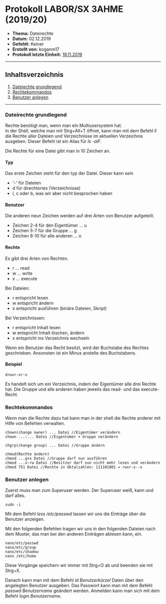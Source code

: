 # Protokoll LABOR/SX 3AHME (2019/20)

* **Thema:** Dateirechte
* **Datum:** 02.12.2019
* **Gefehlt:** Keiner
* **Erstellt von:** koganm17
* **Protokoll letzte Einheit:** [18.11.2019](https://github.com/HTLMechatronics/m17-3ahme-la1-sx/blob/koganm17/Protokolle/Protokoll1.md)

----------------------------------------------------------------------------------------------

## Inhaltsverzeichnis

1. [Dateiechte grundlegend](#dateirechte-grundlegend)
1. [Rechtekommandos](#rechtekommandos)
2. [Benutzer anlegen](#benutzer-anlegen)


----------------------------------------------------------------------------------------------

### Dateirechte grundlegend

Rechte benötigt man, wenn man ein Multiusersystem hat.  
In der Shell, welche man mit Strg+Alt+T öffnet, kann man mit dem Befehl *ll* die Rechte aller Dateien und Verzeichnisse im aktuellen Verzeichnis ausgeben. Dieser Befehl ist ein Alias für *ls -alF*.

Die Rechte für eine Datei gibt man in 10 Zeichen an.

#### Typ
Das erste Zeichen steht für den typ der Datei. Dieser kann sein
* '-' für Dateien
* d für direchtories (Verzeichnisse)
* l, c oder b, was wir aber nicht besprochen haben

#### Benutzer
Die anderen neun Zeichen werden auf drei Arten von Benutzer aufgeteilt.
* Zeichen 2-4 für den Eigentümer ... u
* Zeichen 5-7 für die Gruppe ... g
* Zeichen 8-10 für alle anderen ... o

#### Rechte
Es gibt drei Arten von Rechten. 
* r ... read
* w ... write
* x ... execute

Bei Dateien:
* r entspricht lesen
* w entspricht ändern
* x entspricht ausführen (binäre Dateien, Skript)

Bei Verzeichnissen:
* r entspricht Inhalt lesen
* w entspricht Inhalt löschen, ändern
* x entspricht ins Verzeichnis wechseln

Wenn ein Benutzer das Recht besitzt, wird der Buchstabe des Rechtes geschrieben. Ansonsten ist ein Minus anstelle des Buchstabens.

#### Beispiel
```
drwxr-xr-x
```
Es handelt sich um ein Verzeichnis, indem der Eigentümer alle drei Rechte hat. Die Gruppe und alle anderen haben jeweils das read- und das execute-Recht.

### Rechtekommandos
Wenn man die Rechte dazu hat kann man in der shell die Rechte anderer mit Hilfe von Befehlen verwalten.
```
chown(change owner) ... Datei //Eigentümer verändern
chown ...:... Datei //Eigentümer + Gruppe verändern
```
```
chgrp(change group) ... Datei //Gruppe ändern
```
```
chmod(Rechte ändern)
chmod ...g+x Datei //Gruppe darf nun ausführen
chmod ...o-rw Datei //Besitzer darf nun nicht mehr lesen und verändern
chmod 751 Datei //Rechte in Oktalzahlen: 111101001 = rwxr-x--x
```

### Benutzer anlegen
Zuerst muss man zum Superuser werden. Der Superuser weiß, kann und darf alles.
```
sudo -i 
```
Mit dem Befehl *less /etc/passwd* lassen wir uns die Einträge über die Benutzer anzeigen.

Mit den folgenden Befehlen tragen wir uns in den folgenden Dateien nach dem Muster, das man bei den anderen Einträgen ablesen kann, ein.
```
nano/etc/passwd
nano/etc/group
nano/etc/shadow
nano /etc/home
```
Diese Vorgänge speichern wir immer mit Strg+O ab und beenden sie mit Strg+X.

Danach kann man mit dem Befehl *id Benutzerkürzel* Daten über den angelegten Benutzer ausgeben.
Das Passwort kann man mit dem Befehl *passwd Benutzername* geändert werden.
Anmelden kann man sich mit dem Befehl *login Benutzername*.

